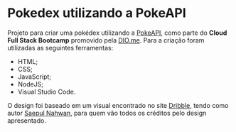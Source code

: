 # Pokedex utilizando a PokeAPI



Projeto para criar uma pokédex utilizando a [PokeAPI](https://pokeapi.co/), como parte do **Cloud Full Stack Bootcamp** promovido pela [DIO.me](https://dio.me).
Para a criação foram utilizadas as seguintes ferramentas:

- HTML;
- CSS;
- JavaScript;
- NodeJS;
- Visual Studio Code.

O design foi baseado em um visual encontrado no site [Dribble](https://dribbble.com/shots/6540871-Pokedex-App), tendo como autor [Saepul Nahwan](https://dribbble.com/saepulnahwan23), para quem vão todos os créditos pelo design apresentado. 
